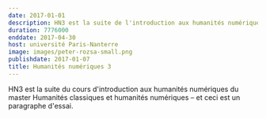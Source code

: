 ```yaml
---
date: 2017-01-01
description: HN3 est la suite de l'introduction aux humanités numériques du master Humanités classiques et humanités numériques
duration: 7776000
enddate: 2017-04-30
host: université Paris-Nanterre
image: images/peter-rozsa-small.png
publishdate: 2017-01-07
title: Humanités numériques 3
---
```


<span class="caps">HN3</span> est la suite du cours d'introduction aux humanités numériques du master Humanités classiques et humanités numériques – et ceci est un paragraphe d'essai.
